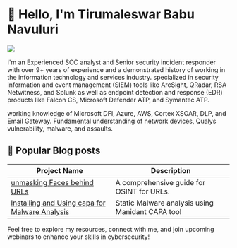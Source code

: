 # 👋 Hello, I'm Tirumaleswar Babu Navuluri
<a href="https://in.linkedin.com/in/thirunavuluri"><img src="https://img.shields.io/badge/-LinkedIn-0072b1?&style=for-the-badge&logo=linkedin&logoColor=white" /></a>


I'm an Experienced SOC analyst and Senior security incident responder with over 9+ years of experience and a demonstrated history of working in the information technology and services industry. specialized in security information and event management (SIEM) tools like ArcSight, QRadar, RSA Netwitness, and Splunk as well as endpoint detection and response (EDR) products like Falcon CS, Microsoft Defender ATP, and Symantec ATP.

working knowledge of Microsoft DFI, Azure, AWS, Cortex XSOAR, DLP, and Email Gateway. Fundamental understanding of network devices, Qualys vulnerability, malware, and assaults.

## 🚀 Popular Blog posts 

| Project Name                                         | Description                                                   |
|------------------------------------------------------|---------------------------------------------------------------|
| [unmasking Faces behind URLs](https://cmdandconquer.substack.com/p/unmasking-the-faces-behind-the-urls)                 | A comprehensive guide for OSINT for URLs.      |
| [Installing and Using capa for Malware Analysis](https://cmdandconquer.notion.site/23a954393ea580c9b5baf2d4e27a1e39?v=23e954393ea5802ca3aa000c2232a557)  | Static Malware analysis using Manidant CAPA tool |

Feel free to explore my resources, connect with me, and join upcoming webinars to enhance your skills in cybersecurity!
